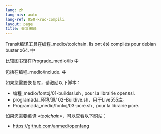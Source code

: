 ```yaml
---
lang: zh
lang-niv: auto
lang-ref: 050-kruc-compili
layout: page
title: 交叉编译
---
```



Transit编译工具在编程_medio/toolchain.
Ils ont été compilés pour debian buster x64.
中


比较图书馆在Prograde_medio/lib
中


包括在编程_medio/include.
中


如果您需要恢复库，请激励以下脚本：
* 编程_medio/fontoj/01-buildssl.sh , pour la librairie openssl.
* programada_环境/源/ 02-Buildive.sh，用于Live555库。
* Programada_medio/fontoj/03-pcre.sh , pour la librairie pcre.




如果您需要编译 _«toolchain»_，可以查看以下网站：
 * https://github.com/anmed/openfang


